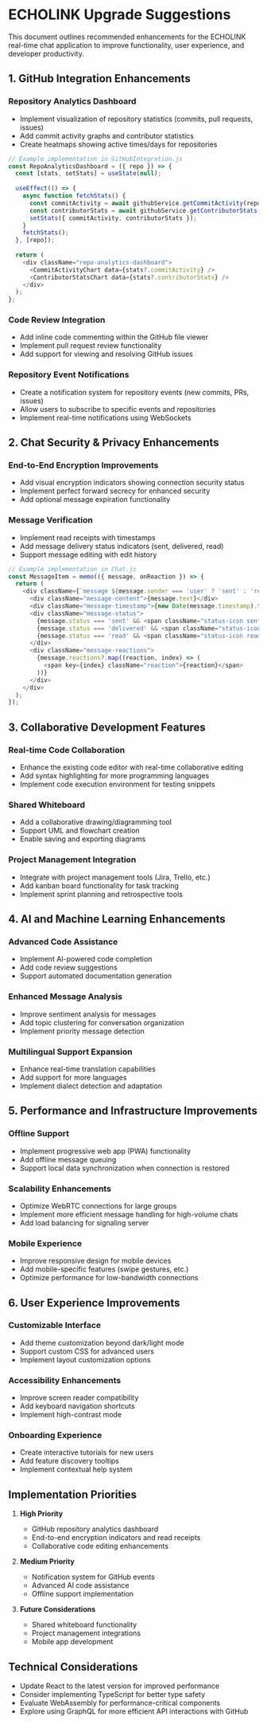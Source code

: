# ECHOLINK Upgrade Suggestions

This document outlines recommended enhancements for the ECHOLINK real-time chat application to improve functionality, user experience, and developer productivity.

## 1. GitHub Integration Enhancements

### Repository Analytics Dashboard
- Implement visualization of repository statistics (commits, pull requests, issues)
- Add commit activity graphs and contributor statistics
- Create heatmaps showing active times/days for repositories

```javascript
// Example implementation in GitHubIntegration.js
const RepoAnalyticsDashboard = ({ repo }) => {
  const [stats, setStats] = useState(null);
  
  useEffect(() => {
    async function fetchStats() {
      const commitActivity = await githubService.getCommitActivity(repo.owner.login, repo.name);
      const contributorStats = await githubService.getContributorStats(repo.owner.login, repo.name);
      setStats({ commitActivity, contributorStats });
    }
    fetchStats();
  }, [repo]);
  
  return (
    <div className="repo-analytics-dashboard">
      <CommitActivityChart data={stats?.commitActivity} />
      <ContributorStatsChart data={stats?.contributorStats} />
    </div>
  );
};
```

### Code Review Integration
- Add inline code commenting within the GitHub file viewer
- Implement pull request review functionality
- Add support for viewing and resolving GitHub issues

### Repository Event Notifications
- Create a notification system for repository events (new commits, PRs, issues)
- Allow users to subscribe to specific events and repositories
- Implement real-time notifications using WebSockets

## 2. Chat Security & Privacy Enhancements

### End-to-End Encryption Improvements
- Add visual encryption indicators showing connection security status
- Implement perfect forward secrecy for enhanced security
- Add optional message expiration functionality

### Message Verification
- Implement read receipts with timestamps
- Add message delivery status indicators (sent, delivered, read)
- Support message editing with edit history

```javascript
// Example implementation in Chat.js
const MessageItem = memo(({ message, onReaction }) => {
  return (
    <div className={`message ${message.sender === 'user' ? 'sent' : 'received'}`}>
      <div className="message-content">{message.text}</div>
      <div className="message-timestamp">{new Date(message.timestamp).toLocaleTimeString()}</div>
      <div className="message-status">
        {message.status === 'sent' && <span className="status-icon sent">✓</span>}
        {message.status === 'delivered' && <span className="status-icon delivered">✓✓</span>}
        {message.status === 'read' && <span className="status-icon read">✓✓</span>}
      </div>
      <div className="message-reactions">
        {message.reactions?.map((reaction, index) => (
          <span key={index} className="reaction">{reaction}</span>
        ))}
      </div>
    </div>
  );
});
```

## 3. Collaborative Development Features

### Real-time Code Collaboration
- Enhance the existing code editor with real-time collaborative editing
- Add syntax highlighting for more programming languages
- Implement code execution environment for testing snippets

### Shared Whiteboard
- Add a collaborative drawing/diagramming tool
- Support UML and flowchart creation
- Enable saving and exporting diagrams

### Project Management Integration
- Integrate with project management tools (Jira, Trello, etc.)
- Add kanban board functionality for task tracking
- Implement sprint planning and retrospective tools

## 4. AI and Machine Learning Enhancements

### Advanced Code Assistance
- Implement AI-powered code completion
- Add code review suggestions
- Support automated documentation generation

### Enhanced Message Analysis
- Improve sentiment analysis for messages
- Add topic clustering for conversation organization
- Implement priority message detection

### Multilingual Support Expansion
- Enhance real-time translation capabilities
- Add support for more languages
- Implement dialect detection and adaptation

## 5. Performance and Infrastructure Improvements

### Offline Support
- Implement progressive web app (PWA) functionality
- Add offline message queuing
- Support local data synchronization when connection is restored

### Scalability Enhancements
- Optimize WebRTC connections for large groups
- Implement more efficient message handling for high-volume chats
- Add load balancing for signaling server

### Mobile Experience
- Improve responsive design for mobile devices
- Add mobile-specific features (swipe gestures, etc.)
- Optimize performance for low-bandwidth connections

## 6. User Experience Improvements

### Customizable Interface
- Add theme customization beyond dark/light mode
- Support custom CSS for advanced users
- Implement layout customization options

### Accessibility Enhancements
- Improve screen reader compatibility
- Add keyboard navigation shortcuts
- Implement high-contrast mode

### Onboarding Experience
- Create interactive tutorials for new users
- Add feature discovery tooltips
- Implement contextual help system

## Implementation Priorities

1. **High Priority**
   - GitHub repository analytics dashboard
   - End-to-end encryption indicators and read receipts
   - Collaborative code editing enhancements

2. **Medium Priority**
   - Notification system for GitHub events
   - Advanced AI code assistance
   - Offline support implementation

3. **Future Considerations**
   - Shared whiteboard functionality
   - Project management integrations
   - Mobile app development

## Technical Considerations

- Update React to the latest version for improved performance
- Consider implementing TypeScript for better type safety
- Evaluate WebAssembly for performance-critical components
- Explore using GraphQL for more efficient API interactions with GitHub